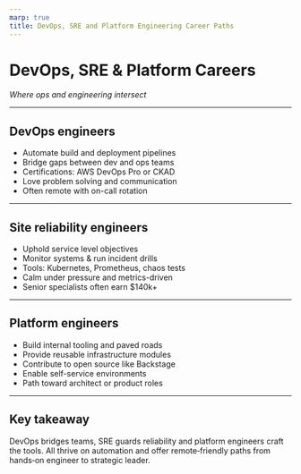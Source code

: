 ```yaml
---
marp: true
title: DevOps, SRE and Platform Engineering Career Paths
---
```


# DevOps, SRE & Platform Careers
*Where ops and engineering intersect*

---

## DevOps engineers
- Automate build and deployment pipelines
- Bridge gaps between dev and ops teams
- Certifications: AWS DevOps Pro or CKAD
- Love problem solving and communication
- Often remote with on-call rotation

---

## Site reliability engineers
- Uphold service level objectives
- Monitor systems & run incident drills
- Tools: Kubernetes, Prometheus, chaos tests
- Calm under pressure and metrics-driven
- Senior specialists often earn $140k+

---

## Platform engineers
- Build internal tooling and paved roads
- Provide reusable infrastructure modules
- Contribute to open source like Backstage
- Enable self-service environments
- Path toward architect or product roles

---

## Key takeaway
DevOps bridges teams, SRE guards reliability and platform engineers craft the tools. All thrive on automation and offer remote‑friendly paths from hands‑on engineer to strategic leader.
